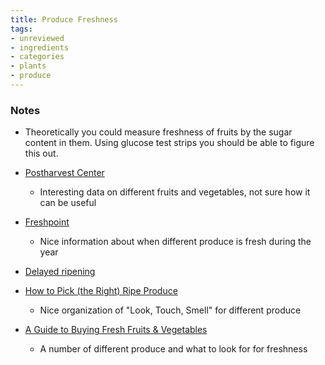 ```yaml
---
title: Produce Freshness
tags:
- unreviewed
- ingredients
- categories
- plants
- produce
---
```


### Notes
- Theoretically you could measure freshness of fruits by the sugar content in them. Using glucose test strips you should be able to figure this out.

- [Postharvest Center](https://postharvest.ucdavis.edu/Commodity_Resources/Fact_Sheets/index.cfm)
	- Interesting data on different fruits and vegetables, not sure how it can be useful
- [Freshpoint](https://www.freshpoint.com/produce-essentials/availability/?producegroupFilter=127)
	- Nice information about when different produce is fresh during the year
- [Delayed ripening](https://www.isaaa.org/resources/publications/pocketk/12/default.asp)
- [How to Pick (the Right) Ripe Produce](https://goop.com/wellness/health/how-to-pick-the-right-ripe-produce/)
	- Nice organization of "Look, Touch, Smell" for different produce
- [A Guide to Buying Fresh Fruits & Vegetables](https://www.wicstrong.com/wp-content/uploads/2015/05/Fruit-and-Vegetables-Ripeness.pdf)
	- A number of different produce and what to look for for freshness
